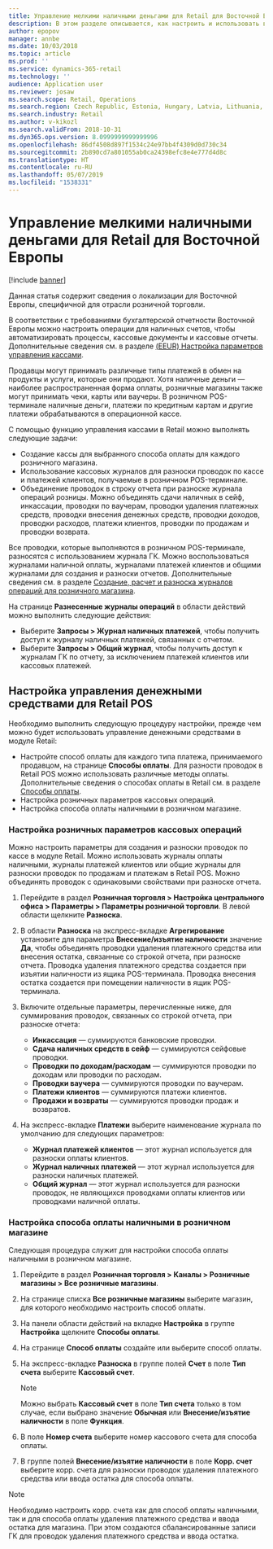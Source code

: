 ```yaml
---
title: Управление мелкими наличными деньгами для Retail для Восточной Европы
description: В этом разделе описывается, как настроить и использовать возможности управления кассой в Retail для Восточной Европы.
author: epopov
manager: annbe
ms.date: 10/03/2018
ms.topic: article
ms.prod: ''
ms.service: dynamics-365-retail
ms.technology: ''
audience: Application user
ms.reviewer: josaw
ms.search.scope: Retail, Operations
ms.search.region: Czech Republic, Estonia, Hungary, Latvia, Lithuania, Poland, Russia
ms.search.industry: Retail
ms.author: v-kikozl
ms.search.validFrom: 2018-10-31
ms.dyn365.ops.version: 8.0999999999999996
ms.openlocfilehash: 86df4508d897f1534c24e97bb4f4309d0d730c34
ms.sourcegitcommit: 2b890cd7a801055ab0ca24398efc8e4e777d4d8c
ms.translationtype: HT
ms.contentlocale: ru-RU
ms.lasthandoff: 05/07/2019
ms.locfileid: "1538331"
---
```

# <a name="petty-cash-management-for-retail-for-eastern-europe"></a>Управление мелкими наличными деньгами для Retail для Восточной Европы

[!include [banner](../includes/banner.md)]

Данная статья содержит сведения о локализации для Восточной Европы, специфичной для отрасли розничной торговли.

В соответствии с требованиями бухгалтерской отчетности Восточной Европы можно настроить операции для наличных счетов, чтобы автоматизировать процессы, кассовые документы и кассовые отчеты. Дополнительные сведения см. в разделе [(EEUR) Настройка параметров управления кассами](https://docs.microsoft.com/dynamicsax-2012/appuser-itpro/eeur-set-up-parameters-for-cash-management).

Продавцы могут принимать различные типы платежей в обмен на продукты и услуги, которые они продают. Хотя наличные деньги — наиболее распространенная форма оплаты, розничные магазины также могут принимать чеки, карты или ваучеры. В розничном POS-терминале наличные деньги, платежи по кредитным картам и другие платежи обрабатываются в операционной кассе.

С помощью функцию управления кассами в Retail можно выполнять следующие задачи:

- Создание кассы для выбранного способа оплаты для каждого розничного магазина.
- Использование кассовых журналов для разноски проводок по кассе и платежей клиентов, получаемые в розничном POS-терминале.
- Объединение проводок в строку отчета при разноске журнала операций розницы. Можно объединять сдачи наличных в сейф, инкассации, проводки по ваучерам, проводки удаления платежных средств, проводки внесения денежных средств, проводки доходов, проводки расходов, платежи клиентов, проводки по продажам и проводки возврата.

Все проводки, которые выполняются в розничном POS-терминале, разносятся с использованием журнала ГК. Можно воспользоваться журналами наличной оплаты, журналами платежей клиентов и общими журналами для создания и разноски отчетов. Дополнительные сведения см. в разделе [Создание, расчет и разноска журналов операций для розничного магазина](https://docs.microsoft.com/dynamics365/unified-operations/retail/tasks/create-calculate-post-statement-retail-store).

На странице **Разнесенные журналы операций** в области действий можно выполнить следующие действия:

- Выберите **Запросы \> Журнал наличных платежей**, чтобы получить доступ к журналу наличных платежей, связанных с отчетом.
- Выберите **Запросы \> Общий журнал**, чтобы получить доступ к журналам ГК по отчету, за исключением платежей клиентов или кассовых платежей.

## <a name="set-up-for-cash-management-for-retail-pos"></a>Настройка управления денежными средствами для Retail POS

Необходимо выполнить следующую процедуру настройки, прежде чем можно будет использовать управление денежными средствами в модуле Retail:

- Настройте способ оплаты для каждого типа платежа, принимаемого продавцом, на странице **Способы оплаты**. Для разности проводок в Retail POS можно использовать различные методы оплаты. Дополнительные сведения о способах оплаты в Retail см. в разделе [Способы оплаты](https://docs.microsoft.com/dynamics365/unified-operations/retail/payment-methods).
- Настройка розничных параметров кассовых операций.
- Настройка способа оплаты наличными в розничном магазине.

### <a name="set-up-retail-parameters-for-cash-operations"></a>Настройка розничных параметров кассовых операций

Можно настроить параметры для создания и разноски проводок по кассе в модуле Retail. Можно использовать журналы оплаты наличными, журналы платежей клиентов или общие журналы для разноски проводок по продажам и платежам в Retail POS. Можно объединять проводок с одинаковыми свойствами при разноске отчета.

1. Перейдите в раздел **Розничная торговля \> Настройка центрального офиса \> Параметры \> Параметры розничной торговли**. В левой области щелкните **Разноска**.
2. В области **Разноска** на экспресс-вкладке **Агрегирование** установите для параметра **Внесение/изъятие наличности** значение **Да**, чтобы объединять проводки удаления платежного средства или внесения остатка, связанные со строкой отчета, при разноске отчета. Проводка удаления платежного средства создается при изъятии наличности из ящика POS-терминала. Проводка внесения остатка создается при помещении наличности в ящик POS-терминала.
3. Включите отдельные параметры, перечисленные ниже, для суммирования проводок, связанных со строкой отчета, при разноске отчета:

    - **Инкассация** — суммируются банковские проводки.
    - **Сдача наличных средств в сейф** — суммируются сейфовые проводки.
    - **Проводки по доходам/расходам** — суммируются проводки по доходам или проводки по расходам.
    - **Проводки ваучера** — суммируются проводки по ваучерам.
    - **Платежи клиентов** — суммируются платежи клиентов.
    - **Продажи и возвраты** — суммируются проводки продаж и возвратов.

4. На экспресс-вкладке **Платежи** выберите наименование журнала по умолчанию для следующих параметров:

    - **Журнал платежей клиентов** — этот журнал используется для разноски оплаты клиентов.
    - **Журнал наличных платежей** — этот журнал используется для разноски наличных платежей.
    - **Общий журнал** — этот журнал используется для разноски проводок, не являющихся проводками оплаты клиентов или проводками наличной оплаты.

### <a name="set-up-a-payment-method-for-cash-payments-in-a-retail-store"></a>Настройка способа оплаты наличными в розничном магазине

Следующая процедура служит для настройки способа оплаты наличными в розничном магазине.

1. Перейдите в раздел **Розничная торговля \> Каналы \> Розничные магазины \> Все розничные магазины**.
2. На странице списка **Все розничные магазины** выберите магазин, для которого необходимо настроить способ оплаты.
3. На панели области действий на вкладке **Настройка** в группе **Настройка** щелкните **Способы оплаты**.
4. На странице **Способ оплаты** создайте или выберите способ оплаты.
5. На экспресс-вкладке **Разноска** в группе полей **Счет** в поле **Тип счета** выберите **Кассовый счет**.

    > [!NOTE]
    > Можно выбрать **Кассовый счет** в поле **Тип счета** только в том случае, если выбрано значение **Обычная** или **Внесение/изъятие наличности** в поле **Функция**.

6. В поле **Номер счета** выберите номер кассового счета для способа оплаты.
7. В группе полей **Внесение/изъятие наличности** в поле **Корр. счет** выберите корр. счета для разноски проводок удаления платежного средства или ввода остатка для способа оплаты.

> [!NOTE]
> Необходимо настроить корр. счета как для способ оплаты наличными, так и для способа оплаты удаления платежного средства и ввода остатка для магазина. При этом создаются сбалансированные записи ГК для проводок удаления платежного средства и ввода остатка.
